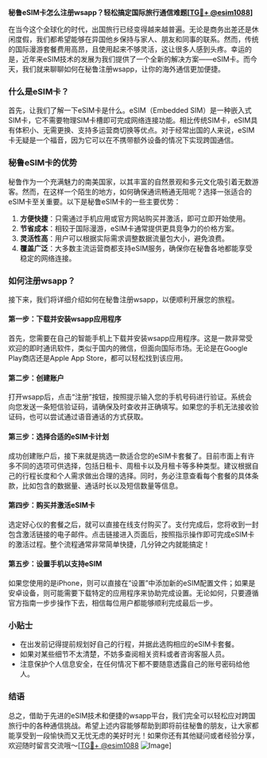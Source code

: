 **秘鲁eSIM卡怎么注册wsapp？轻松搞定国际旅行通信难题[[TG💪+ @esim1088](https://t.me/s/esim1088)]**

在当今这个全球化的时代，出国旅行已经变得越来越普遍。无论是商务出差还是休闲度假，我们都希望能够在异国他乡保持与家人、朋友和同事的联系。然而，传统的国际漫游套餐费用高昂，且使用起来不够灵活，这让很多人感到头疼。幸运的是，近年来eSIM技术的发展为我们提供了一个全新的解决方案——eSIM卡。而今天，我们就来聊聊如何在秘鲁注册wsapp，让你的海外通信更加便捷。

### 什么是eSIM卡？

首先，让我们了解一下eSIM卡是什么。eSIM（Embedded SIM）是一种嵌入式SIM卡，它不需要物理SIM卡槽即可完成网络连接功能。相比传统SIM卡，eSIM具有体积小、无需更换、支持多运营商切换等优点。对于经常出国的人来说，eSIM卡无疑是一个福音，因为它可以在不携带额外设备的情况下实现跨国通信。

### 秘鲁eSIM卡的优势

秘鲁作为一个充满魅力的南美国家，以其丰富的自然景观和多元文化吸引着无数游客。然而，在这样一个陌生的地方，如何确保通讯畅通无阻呢？选择一张适合的eSIM卡至关重要。以下是秘鲁eSIM卡的一些主要优势：

1. **方便快捷**：只需通过手机应用或官方网站购买并激活，即可立即开始使用。
2. **节省成本**：相较于国际漫游，eSIM卡通常提供更具竞争力的价格方案。
3. **灵活性高**：用户可以根据实际需求调整数据流量包大小，避免浪费。
4. **覆盖广泛**：大多数主流运营商都支持eSIM服务，确保你在秘鲁各地都能享受稳定的网络连接。

### 如何注册wsapp？

接下来，我们将详细介绍如何在秘鲁注册wsapp，以便顺利开展您的旅程。

#### 第一步：下载并安装wsapp应用程序

首先，您需要在自己的智能手机上下载并安装wsapp应用程序。这是一款非常受欢迎的即时通讯软件，类似于国内的微信，但面向国际市场。无论是在Google Play商店还是Apple App Store，都可以轻松找到该应用。

#### 第二步：创建账户

打开wsapp后，点击“注册”按钮，按照提示输入您的手机号码进行验证。系统会向您发送一条短信验证码，请确保及时查收并正确填写。如果您的手机无法接收验证码，也可以尝试通过语音通话的方式获取。

#### 第三步：选择合适的eSIM卡计划

成功创建账户后，接下来就是挑选一款适合您的eSIM卡套餐了。目前市面上有许多不同的选项可供选择，包括日租卡、周租卡以及月租卡等多种类型。建议根据自己的行程长度和个人需求做出合理的选择。同时，务必注意查看每个套餐的具体条款，比如包含的数据量、通话时长以及短信数量等信息。

#### 第四步：购买并激活eSIM卡

选定好心仪的套餐之后，就可以直接在线支付购买了。支付完成后，您将收到一封包含激活链接的电子邮件。点击链接进入页面后，按照指示操作即可完成eSIM卡的激活过程。整个流程通常非常简单快捷，几分钟之内就能搞定！

#### 第五步：设置手机以支持eSIM

如果您使用的是iPhone，则可以直接在“设置”中添加新的eSIM配置文件；如果是安卓设备，则可能需要下载特定的应用程序来协助完成设置。无论如何，只要遵循官方指南一步步操作下去，相信每位用户都能够顺利完成最后一步。

### 小贴士

- 在出发前记得提前规划好自己的行程，并据此选购相应的eSIM卡套餐。
- 如果对某些细节不太清楚，不妨多查阅相关资料或者咨询客服人员。
- 注意保护个人信息安全，在任何情况下都不要随意透露自己的账号密码给他人。

### 结语

总之，借助于先进的eSIM技术和便捷的wsapp平台，我们完全可以轻松应对跨国旅行中的各种通信挑战。希望上述内容能够帮助到即将前往秘鲁的朋友，让大家都能享受到一段愉快而又无忧无虑的美好时光！如果你还有其他疑问或者经验分享，欢迎随时留言交流哦～[[TG💪+ @esim1088](https://t.me/s/esim1088) ![Image](https://i.postimg.cc/4NQfJmqS/Snipaste-2025-05-13-00-14-12.png)]